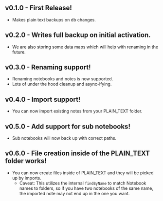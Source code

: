 ## v0.1.0 - First Release!

-   Makes plain text backups on db changes.

## v0.2.0 - Writes full backup on initial activation.

-   We are also storing some data maps which will help with renaming in the future.

## v0.3.0 - Renaming support!

-   Renaming notebooks and notes is now supported.
-   Lots of under the hood cleanup and async-ifying.

## v0.4.0 - Import support!

-   You can now import existing notes from your PLAIN_TEXT folder.

## v0.5.0 - Add support for sub notebooks!

-   Sub notebooks will now back up with correct paths.

## v0.6.0 - File creation inside of the PLAIN_TEXT folder works!

-   You can now create files inside of PLAIN_TEXT and they will be picked up by imports.
    -   Caveat: This utilizes the internal `findByName` to match Notebook names to folders, so if you have two notebooks of the same name, the imported note may not end up in the one you want.
